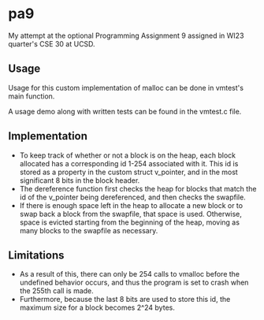 # pa9

My attempt at the optional Programming Assignment 9 assigned in WI23 quarter's CSE 30 at UCSD.

## Usage
Usage for this custom implementation of malloc can be done in vmtest's main function.

A usage demo along with written tests can be found in the vmtest.c file.

## Implementation
* To keep track of whether or not a block is on the heap, each block allocated has a corresponding id 1-254 associated with it. This id is stored as a property in the custom struct v_pointer, and in the most significant 8 bits in the block header.
* The dereference function first checks the heap for blocks that match the id of the v_pointer being dereferenced, and then checks the swapfile.
* If there is enough space left in the heap to allocate a new block or to swap back a block from the swapfile, that space is used.
Otherwise, space is evicted starting from the beginning of the heap, moving as many blocks to the swapfile as necessary.

## Limitations
* As a result of this, there can only be 254 calls to vmalloc before the undefined behavior occurs, and thus the program is set to crash when the 255th call is made.
* Furthermore, because the last 8 bits are used to store this id, the maximum size for a block becomes 2^24 bytes. 
